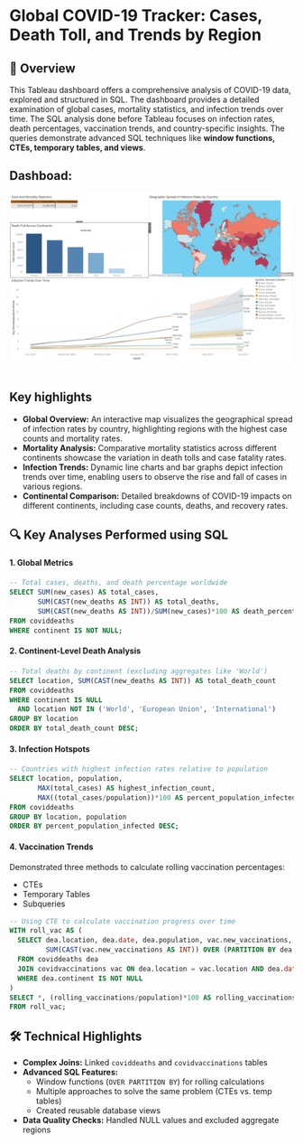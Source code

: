 # Global COVID-19 Tracker: Cases, Death Toll, and Trends by Region

## 📌 Overview
This Tableau dashboard offers a comprehensive analysis of COVID-19 data, explored and structured in SQL. The dashboard provides a detailed examination of global cases, mortality statistics, and infection trends over time. The SQL analysis done before Tableau focuses on  infection rates, death percentages, vaccination trends, and country-specific insights. The queries demonstrate advanced SQL techniques like **window functions, CTEs, temporary tables, and views**.

## Dashboad:

![image](https://github.com/edwin-samuel-giftson/My-Projects/blob/main/My%20Projects/Global-Pandemic-Tracker/Pandemic-Tracker-Dashboard.png?raw=true)
​
## Key highlights
- **Global Overview:** An interactive map visualizes the geographical spread of infection rates by country, highlighting regions with the highest case counts and mortality rates.
- **Mortality Analysis:** Comparative mortality statistics across different continents showcase the variation in death tolls and case fatality rates.
- **Infection Trends:** Dynamic line charts and bar graphs depict infection trends over time, enabling users to observe the rise and fall of cases in various regions.
- **Continental Comparison:** Detailed breakdowns of COVID-19 impacts on different continents, including case counts, deaths, and recovery rates.

## 🔍 Key Analyses Performed using SQL

#### 1. Global Metrics
```sql
-- Total cases, deaths, and death percentage worldwide
SELECT SUM(new_cases) AS total_cases, 
       SUM(CAST(new_deaths AS INT)) AS total_deaths, 
       SUM(CAST(new_deaths AS INT))/SUM(new_cases)*100 AS death_percentage
FROM coviddeaths
WHERE continent IS NOT NULL;
```

#### 2. Continent-Level Death Analysis
```sql
-- Total deaths by continent (excluding aggregates like 'World')
SELECT location, SUM(CAST(new_deaths AS INT)) AS total_death_count
FROM coviddeaths
WHERE continent IS NULL 
  AND location NOT IN ('World', 'European Union', 'International')
GROUP BY location
ORDER BY total_death_count DESC;
```

#### 3. Infection Hotspots
```sql
-- Countries with highest infection rates relative to population
SELECT location, population, 
       MAX(total_cases) AS highest_infection_count,  
       MAX((total_cases/population))*100 AS percent_population_infected
FROM coviddeaths
GROUP BY location, population
ORDER BY percent_population_infected DESC;
```

#### 4. Vaccination Trends

Demonstrated three methods to calculate rolling vaccination percentages:

- CTEs
- Temporary Tables
- Subqueries

```sql
-- Using CTE to calculate vaccination progress over time
WITH roll_vac AS (
  SELECT dea.location, dea.date, dea.population, vac.new_vaccinations,
         SUM(CAST(vac.new_vaccinations AS INT)) OVER (PARTITION BY dea.location ORDER BY dea.date) AS rolling_vaccinations
  FROM coviddeaths dea
  JOIN covidvaccinations vac ON dea.location = vac.location AND dea.date = vac.date
  WHERE dea.continent IS NOT NULL
)
SELECT *, (rolling_vaccinations/population)*100 AS rolling_vaccinations_percent
FROM roll_vac;
```

## 🛠 Technical Highlights
- **Complex Joins:** Linked `coviddeaths` and `covidvaccinations` tables
- **Advanced SQL Features:**
  - Window functions (`OVER PARTITION BY`) for rolling calculations
  - Multiple approaches to solve the same problem (CTEs vs. temp tables)
  - Created reusable database views
- **Data Quality Checks:** Handled NULL values and excluded aggregate regions

<!--
## Tools and Technologies
- **SQL:** Initially data was explored in SQL and structured into different tables.
- **Tableau:** Used for data visualization and creating an interactive dashboard.
- **Data Analysis:** Performed comprehensive data analysis to derive insights and trends from the dataset.
- **Data Visualization:** Utilized various visualization techniques including line charts, bar charts, tables and geography maps to represent data effectively.

## Dashboad:

![image](https://github.com/edwin-samuel-giftson/My-Projects/blob/main/My%20Projects/Global-Pandemic-Tracker/Pandemic-Tracker-Dashboard.png?raw=true)

-->
